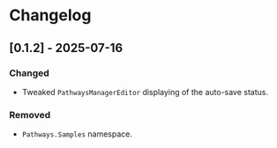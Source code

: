# Changelog

## [0.1.2] - 2025-07-16

### Changed

-   Tweaked `PathwaysManagerEditor` displaying of the auto-save status.

### Removed

-   `Pathways.Samples` namespace.
